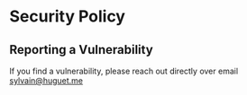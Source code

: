# Security Policy

## Reporting a Vulnerability

If you find a vulnerability, please reach out directly over email <sylvain@huguet.me>
